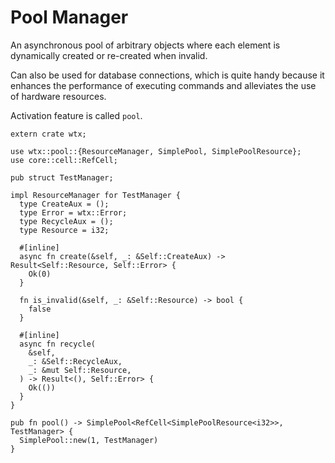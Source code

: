 # Pool Manager

An asynchronous pool of arbitrary objects where each element is dynamically created or re-created when invalid.

Can also be used for database connections, which is quite handy because it enhances the performance of executing commands and alleviates the use of hardware resources.

Activation feature is called `pool`.

```rust,edition2021
extern crate wtx;

use wtx::pool::{ResourceManager, SimplePool, SimplePoolResource};
use core::cell::RefCell;

pub struct TestManager;

impl ResourceManager for TestManager {
  type CreateAux = ();
  type Error = wtx::Error;
  type RecycleAux = ();
  type Resource = i32;

  #[inline]
  async fn create(&self, _: &Self::CreateAux) -> Result<Self::Resource, Self::Error> {
    Ok(0)
  }

  fn is_invalid(&self, _: &Self::Resource) -> bool {
    false
  }

  #[inline]
  async fn recycle(
    &self,
    _: &Self::RecycleAux,
    _: &mut Self::Resource,
  ) -> Result<(), Self::Error> {
    Ok(())
  }
}

pub fn pool() -> SimplePool<RefCell<SimplePoolResource<i32>>, TestManager> {
  SimplePool::new(1, TestManager)
}
```
